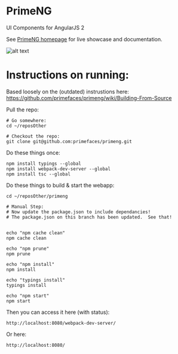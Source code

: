 # PrimeNG
UI Components for AngularJS 2

See [PrimeNG homepage](http://www.primefaces.org/primeng) for live showcase and documentation.

![alt text](http://www.primefaces.org/images/primeng.png "PrimeNG")

# Instructions on running:

Based loosely on the (outdated) instrustions here: https://github.com/primefaces/primeng/wiki/Building-From-Source

Pull the repo: 
	
	# Go somewhere: 
	cd ~/reposOther

	# Checkout the repo:
	git clone git@github.com:primefaces/primeng.git

Do these things once: 

	npm install typings --global
	npm install webpack-dev-server --global
	npm install tsc --global

Do these things to build & start the webapp:

	cd ~/reposOther/primeng

	# Manual Step: 	
	# Now update the package.json to include dependancies!
	# The package.json on this branch has been updated.  See that!


	echo "npm cache clean"
	npm cache clean

	echo "npm prune"
	npm prune

	echo "npm install"
	npm install

	echo "typings install"
	typings install

	echo "npm start"
	npm start

Then you can access it here (with status): 

	http://localhost:8080/webpack-dev-server/

Or here:

	http://localhost:8080/

